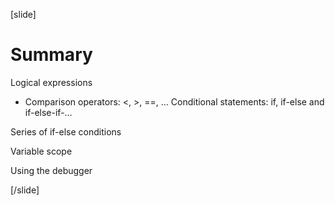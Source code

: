 [slide]
# Summary
Logical expressions

  * Comparison operators: <, >, ==, …
Conditional statements: if, if-else and if-else-if-…

Series of if-else conditions

Variable scope

Using the debugger

[/slide]